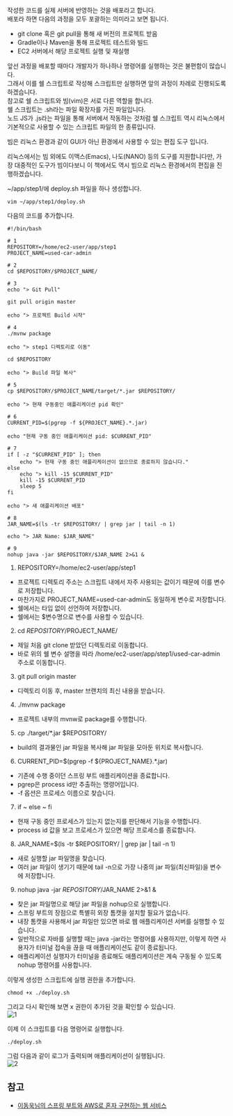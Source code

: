 작성한 코드를 실제 서버에 반영하는 것을 배포라고 합니다.   
배포라 하면 다음의 과정을 모두 포괄하는 의미라고 보면 됩니다.   
* git clone 혹은 git pull을 통해 새 버전의 프로젝트 받음
* Gradle이나 Maven을 통해 프로젝트 테스트와 빌드
* EC2 서버에서 해당 프로젝트 실행 및 재실행

앞선 과정을 배포할 때마다 개발자가 하나하나 명령어를 실행하는 것은 불편함이 많습니다.   
그래서 이를 쉘 스크립트로 작성해 스크립트만 실행하면 앞의 과정이 차례로 진행되도록 하겠습니다.   
참고로 쉘 스크립트와 빔(vim)은 서로 다른 역할을 합니다.   
쉘 스크립트는 .sh라는 파일 확장자를 가진 파일입니다.   
노드 JS가 .js라는 파일을 통해 서버에서 작동하는 것처럼 쉘 스크립트 역시 리눅스에서 기본적으로 사용할 수 있는 스크립트 파일의 한 종류입니다.   

빔은 리눅스 환경과 같이 GUI가 아닌 환경에서 사용할 수 있는 편집 도구 입니다.   

리눅스에서는 빔 외에도 이맥스(Emacs), 나도(NANO) 등의 도구를 지원합니다만, 가장 대중적인 도구가 빔이다보니 이 책에서도 역시 빔으로 리눅스 환경에서의 편집을 진행하겠습니다.   

~/app/step1/에 deploy.sh 파일을 하나 생성합니다.    
```
vim ~/app/step1/deploy.sh
```

다음의 코드를 추가합니다.   
```
#!/bin/bash

# 1
REPOSITORY=/home/ec2-user/app/step1
PROJECT_NAME=used-car-admin

# 2
cd $REPOSITORY/$PROJECT_NAME/

# 3
echo "> Git Pull"

git pull origin master

echo "> 프로젝트 Build 시작"

# 4
./mvnw package

echo "> step1 디렉토리로 이동"

cd $REPOSITORY

echo "> Build 파일 복사"

# 5
cp $REPOSITORY/$PROJECT_NAME/target/*.jar $REPOSITORY/

echo "> 현재 구동중인 애플리케이션 pid 확인"

# 6
CURRENT_PID=$(pgrep -f ${PROJECT_NAME}.*.jar)

echo "현재 구동 중인 애플리케이션 pid: $CURRENT_PID"

# 7
if [ -z "$CURRENT_PID" ]; then
    echo "> 현재 구동 중인 애플리케이션이 없으므로 종료하지 않습니다."
else
    echo "> kill -15 $CURRENT_PID"
    kill -15 $CURRENT_PID
    sleep 5
fi

echo "> 새 애플리케이션 배포"

# 8
JAR_NAME=$(ls -tr $REPOSITORY/ | grep jar | tail -n 1)

echo "> JAR Name: $JAR_NAME"

# 9
nohup java -jar $REPOSITORY/$JAR_NAME 2>&1 &
```
1. REPOSITORY=/home/ec2-user/app/step1
* 프로젝트 디렉토리 주소는 스크립트 내에서 자주 사용되는 값이기 때문에 이를 변수로 저장합니다.
* 마찬가지로 PROJECT_NAME=used-car-admin도 동일하게 변수로 저장합니다.
* 쉘에서는 타입 없이 선언하여 저장합니다.
* 쉘에서는 $변수명으로 변수를 사용할 수 있습니다.

2. cd $REPOSITORY/$PROJECT_NAME/
* 제일 처음 git clone 받았던 디렉토리로 이동합니다.
* 바로 위의 쉘 변수 설명을 따라 /home/ec2-user/app/step1/used-car-admin 주소로 이동합니다.

3. git pull origin master
* 디렉토리 이동 후, master 브랜치의 최신 내용을 받습니다.

4. ./mvnw package
* 프로젝트 내부의 mvnw로 package를 수행합니다.

5. cp ./target/*.jar $REPOSITORY/
* build의 결과물인 jar 파일을 복사해 jar 파일을 모아둔 위치로 복사합니다.

6. CURRENT_PID=$(pgrep -f ${PROJECT_NAME}.*.jar)
* 기존에 수행 중이던 스프링 부트 애플리케이션을 종료합니다.
* pgrep은 process id만 추출하는 명령어입니다.
* -f 옵션은 프로세스 이름으로 찾습니다.

7. if ~ else ~ fi
* 현재 구동 중인 프로세스가 있는지 없는지를 판단해서 기능을 수행합니다.
* process id 값을 보고 프로세스가 있으면 해당 프로세스를 종료합니다.

8. JAR_NAME=$(ls -tr $REPOSITORY/ | grep jar | tail -n 1)
* 새로 실행할 jar 파일명을 찾습니다.
* 여러 jar 파일이 생기기 때문에 tail -n으로 가장 나중의 jar 파일(최신파일)을 변수에 저장합니다.

9. nohup java -jar $REPOSITORY/$JAR_NAME 2>&1 &
* 찾은 jar 파일명으로 해당 jar 파일을 nohup으로 실행합니다.
* 스프링 부트의 장점으로 특별히 외장 톰캣을 설치할 필요가 없습니다.
* 내장 톰캣을 사용해서 jar 파일만 있으면 바로 웹 애플리케이션 서버를 실행할 수 있습니다.
* 일반적으로 자바를 실행할 때는 java -jar라는 명령어를 사용하지만, 이렇게 하면 사용자가 터미널 접속을 끊을 때 애플리케이션도 같이 종료됩니다.
* 애플리케이션 실행자가 터미널을 종료해도 애플리케이션은 계속 구동될 수 있도록 nohup 명령어를 사용합니다.

이렇게 생성한 스크립트에 실행 권한을 추가합니다.
```
chmod +x ./deploy.sh
```

그리고 다시 확인해 보면 x 권한이 추가된 것을 확인할 수 있습니다.   
![1]()   

이제 이 스크립트를 다음 명령어로 실행합니다.
```
./deploy.sh
```

그럼 다음과 같이 로그가 출력되며 애플리케이션이 실행됩니다.   
![2]()   





## 참고
* [이동욱님의 스프링 부트와 AWS로 혼자 구현하는 웹 서비스](https://jojoldu.tistory.com/463)